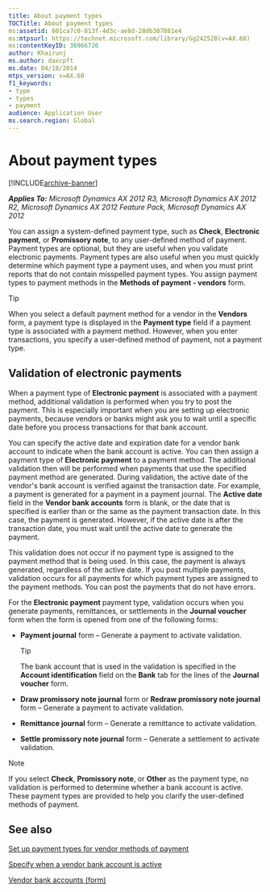 ```yaml
---
title: About payment types
TOCTitle: About payment types
ms:assetid: 601ca7c0-813f-4d3c-ae8d-28db307081e4
ms:mtpsurl: https://technet.microsoft.com/library/Gg242528(v=AX.60)
ms:contentKeyID: 36966726
author: Khairunj
ms.author: daxcpft
ms.date: 04/18/2014
mtps_version: v=AX.60
f1_keywords:
- type
- types
- payment
audience: Application User
ms.search.region: Global
---
```


# About payment types 


[!INCLUDE[archive-banner](includes/archive-banner.md)]


_**Applies To:** Microsoft Dynamics AX 2012 R3, Microsoft Dynamics AX 2012 R2, Microsoft Dynamics AX 2012 Feature Pack, Microsoft Dynamics AX 2012_

You can assign a system-defined payment type, such as **Check**, **Electronic payment**, or **Promissory note**, to any user-defined method of payment. Payment types are optional, but they are useful when you validate electronic payments. Payment types are also useful when you must quickly determine which payment type a payment uses, and when you must print reports that do not contain misspelled payment types. You assign payment types to payment methods in the **Methods of payment - vendors** form.


> [!TIP]
> <P>When you select a default payment method for a vendor in the <STRONG>Vendors</STRONG> form, a payment type is displayed in the <STRONG>Payment type</STRONG> field if a payment type is associated with a payment method. However, when you enter transactions, you specify a user-defined method of payment, not a payment type.</P>



## Validation of electronic payments

When a payment type of **Electronic payment** is associated with a payment method, additional validation is performed when you try to post the payment. This is especially important when you are setting up electronic payments, because vendors or banks might ask you to wait until a specific date before you process transactions for that bank account.

You can specify the active date and expiration date for a vendor bank account to indicate when the bank account is active. You can then assign a payment type of **Electronic payment** to a payment method. The additional validation then will be performed when payments that use the specified payment method are generated. During validation, the active date of the vendor's bank account is verified against the transaction date. For example, a payment is generated for a payment in a payment journal. The **Active date** field in the **Vendor bank accounts** form is blank, or the date that is specified is earlier than or the same as the payment transaction date. In this case, the payment is generated. However, if the active date is after the transaction date, you must wait until the active date to generate the payment.

This validation does not occur if no payment type is assigned to the payment method that is being used. In this case, the payment is always generated, regardless of the active date. If you post multiple payments, validation occurs for all payments for which payment types are assigned to the payment methods. You can post the payments that do not have errors.

For the **Electronic payment** payment type, validation occurs when you generate payments, remittances, or settlements in the **Journal voucher** form when the form is opened from one of the following forms:

  - **Payment journal** form – Generate a payment to activate validation.
    

    > [!TIP]
    > <P>The bank account that is used in the validation is specified in the <STRONG>Account identification</STRONG> field on the <STRONG>Bank</STRONG> tab for the lines of the <STRONG>Journal voucher</STRONG> form.</P>



  - **Draw promissory note journal** form or **Redraw promissory note journal** form – Generate a payment to activate validation.

  - **Remittance journal** form – Generate a remittance to activate validation.

  - **Settle promissory note journal** form – Generate a settlement to activate validation.


> [!NOTE]
> <P>If you select <STRONG>Check</STRONG>, <STRONG>Promissory note</STRONG>, or <STRONG>Other</STRONG> as the payment type, no validation is performed to determine whether a bank account is active. These payment types are provided to help you clarify the user-defined methods of payment.</P>



## See also

[Set up payment types for vendor methods of payment](set-up-payment-types-for-vendor-methods-of-payment.md)

[Specify when a vendor bank account is active](specify-when-a-vendor-bank-account-is-active.md)

[Vendor bank accounts (form)](https://technet.microsoft.com/library/aa589805\(v=ax.60\))

  


